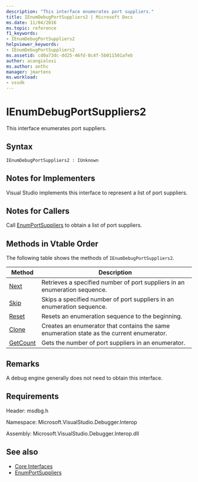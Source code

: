 ```yaml
---
description: "This interface enumerates port suppliers."
title: IEnumDebugPortSuppliers2 | Microsoft Docs
ms.date: 11/04/2016
ms.topic: reference
f1_keywords:
- IEnumDebugPortSuppliers2
helpviewer_keywords:
- IEnumDebugPortSuppliers2
ms.assetid: cd0a73dc-dd25-46fd-8c4f-5b011501afeb
author: acangialosi
ms.author: anthc
manager: jmartens
ms.workload:
- vssdk
---
```

# IEnumDebugPortSuppliers2
This interface enumerates port suppliers.

## Syntax

```
IEnumDebugPortSuppliers2 : IUnknown
```

## Notes for Implementers
 Visual Studio implements this interface to represent a list of port suppliers.

## Notes for Callers
 Call [EnumPortSuppliers](../../../extensibility/debugger/reference/idebugcoreserver2-enumportsuppliers.md) to obtain a list of port suppliers.

## Methods in Vtable Order
 The following table shows the methods of `IEnumDebugPortSuppliers2`.

|Method|Description|
|------------|-----------------|
|[Next](../../../extensibility/debugger/reference/ienumdebugportsuppliers2-next.md)|Retrieves a specified number of port suppliers in an enumeration sequence.|
|[Skip](../../../extensibility/debugger/reference/ienumdebugportsuppliers2-skip.md)|Skips a specified number of port suppliers in an enumeration sequence.|
|[Reset](../../../extensibility/debugger/reference/ienumdebugportsuppliers2-reset.md)|Resets an enumeration sequence to the beginning.|
|[Clone](../../../extensibility/debugger/reference/ienumdebugportsuppliers2-clone.md)|Creates an enumerator that contains the same enumeration state as the current enumerator.|
|[GetCount](../../../extensibility/debugger/reference/ienumdebugportsuppliers2-getcount.md)|Gets the number of port suppliers in an enumerator.|

## Remarks
 A debug engine generally does not need to obtain this interface.

## Requirements
 Header: msdbg.h

 Namespace: Microsoft.VisualStudio.Debugger.Interop

 Assembly: Microsoft.VisualStudio.Debugger.Interop.dll

## See also
- [Core Interfaces](../../../extensibility/debugger/reference/core-interfaces.md)
- [EnumPortSuppliers](../../../extensibility/debugger/reference/idebugcoreserver2-enumportsuppliers.md)
